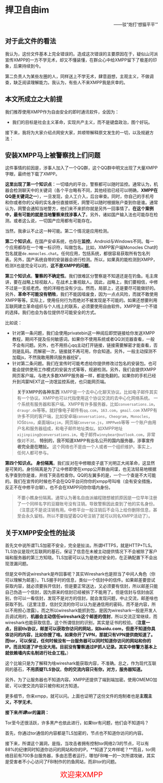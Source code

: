 # 捍卫自由im

<div align="right">——驳“炮打‘想猫平平’”</div>

## 对于此文件的看法

我认为，这份文件基本上完全错误的。造成这次错误的主要原因在于，疑似山河派宣传XMPP的一方不学无术，却又不懂装懂，在群众心中给XMPP留下了极差的印象，后果持续到今。

第二负责人为某些左圈的人，同样送上不学无术，肆意遐想，主观主义，不做调查，缺乏阅读理解能力。我认为，有些人不来XMPP我是庆幸的。

## 本文所成立之大前提

我们推荐使用XMPP作为自由安全的即时通讯软件，全因为：
+ 我们的目标是社会主义革命，实现共产主义，而不是键盘政治，图个好玩。

接下来，我将为大家介绍点网安大家，并顺带解释原文发生的一切，以及规避方法：

## 安装XMPP马上被警察找上们问题

这件事情的前因是，涉事人加入了一个QQ群，这个QQ群中明文出现了大量XMPP字眼，最终他下载了XMPP。

**这里出现了第一个知识点**：一切墙内的平台，警察都可以随时监控。通常认为，机器会检测聊天中的关键词（各个平台略有不同，其他经验已经可以明确，**XMPP在QQ是关键词之一**），一旦发现，会人工介入，后台审查。同时，你自己的手机号和你或者你的父母的实名身份直接绑死，网警可以随时根据账户查到你是谁。通常认为，网警会通知当地警方，他们来不来抓你就是另外一回事情了。**在这个案例中，最有可能的就是当地警察来找涉事人了**。另外，诸如国产输入法也可能存在检测。或者这么说，一切国产应用都有可能存在。

当然，我承认不止这一种可能。第二个情况是应用检测。

**第二个知识点**。在国产安卓系统，也存在**监控**。Android与Windows不同。每一个应用都存在一个唯一标识符，叫做包名。比如，XMPP客户端Monocles Chat的包名就是`de.monocles.chat`。任何应用，包括系统，都很容易获取所有包名列表。另外，国产系统自带的安装器会进行检测。所以，如果真的能检测到XMPP，检测X也是完全可以的，**这不是XMPP的问题**。

**第三个知识点**。**警察的不确定性**。我们很难区分警察是不知道还是在钓鱼。毛主席讲，要在战略上轻视敌人，在战术上重视敌人。因此，战略上，我们要相信，中修不过是一支纸老虎。他的洋相也没有少出。然而，局部上，还是要尽可能做好的。另外，**革命不可能没有牺牲**，我们不能因噎废食，因为一点点风险，而就不敢使用XMPP等等。实际上，使用任何行为而绝对不被发现是不可能的。如果还想要利用互联网建立革命组织与个人线上的联系，必须要使用自由软件。XMPP是一个不错的选择。我们也会为各位提供尽可能安全的方式。

比如说：
+ 针对第一条问题，我们会使用privatebin这一种阅后即焚链接给你发送XMPP教程，期间不提及任何敏感词。如果你不使用系统或者QQ浏览器查看，一般不会有问题。另外，也不用担心qq主动打开链接，链接需要解密才能查看，否则是乱码。而解密一次，链接就不再可用，你会知道。另外，一般主动探测不加载js，不然我敢用腾讯服务器挖矿。
+ 针对第二条问题。我们在宣传时可能考虑给你提供修改过包名的安装包。也可能会提供使用工作模式的安装方式等等，规避检测。另外，我们会提供XMPP网页客户端，与绝大多数XMPP服务器一样，都是免翻的。如果你的手机已经升到鸿蒙NEXT这一流氓监控系统，也只能网页端。

> **关于XMPP的各种东西**
> XMPP是一个去中心化聊天协议。比如电子邮件其实有一个协议。XMPP也可以代指使用这个协议交流的去中心化网络系统。
> 一个系统有服务器和客户端。XMPP有许多服务器，比如`conversations.im`，`draugr.de`等等。就好像电子邮件有`qq.com`，`163.com`，`gmail.com`
> XMPP有许多不同的客户端，比如安卓端`conversations`，`Cheogram`，`Monocles`，IOS`Dino`，桌面端`Gajim`，网页端`Converse.js`，`XMPPweb`等等
> 一个账户由用户名和服务器组成，和电子邮件地址类似。如XMPP地址`xijinpiing@conversations.im`，电子邮件`winnybear@outlook.com`，非常像对不对。
> **特别的，我不知道XMPP有出名公开的国内服务器，涉事宣传者完全是在瞎扯。**
> 这个网络也不是由一个人或者一个组织维护。事实上，任何人都可参与。


**第四个知识点。** **身份隔离**。我们反对在中修眼皮子底下光明正大闹革命，这显然是可笑的。身份隔离是为了让中修即使在xmpp公开群由间谍，也无法轻易地根据名字查到你是谁，并线下突击检查你。QQ的左翼多的是，一个一个查是不大可能的。我们在宣传的时候也不会在QQ平台问你你的xmpp号叫啥（会有安全措施，反正不在中修平台聊）。也不会在XMPP问你你墙内身份。

> 不要小瞧身份隔离。通常认为著名自由派编程随想被抓原因是一位早年注册了一个同样名字的豆瓣账号没有注销。导致警察因此查到了他的实名身份。
> （注意这不是说注销有用。中修平台一般注销后不会马上给你删除信息，甚至会永久留档，所以不要指望着QQ号注销了就可以同名XMPP活动了）。

## 关于XMPP安全性的扯淡

首先文中说所谓TLS加密不安全，完全是扯淡。所谓HTTPS，就是HTTP+TLS。TLS协议是现代互联网的基石，保证了信息在未被主动提供情况下不会被除了客户端和服务器的第三方知晓。TLS加密可以认为是绝对安全的，在正确配置下不会出现泄漏问题。

但是文中所说wireshark是咋回事呢？其实Wireshark也是担当了中间人角色（你可以理解为邮差）。TLS握手时的信息，类似一个信封中的信件。如果邮差要尝试获取内容，就必须要拆开信封，但是要正常送达，又必须要有信封，所以邮差只能自己伪造一个信封，因为原来的信封已经被拆了不能用了。但是信封与信封由区别，你可以一看信封，发现不是对方的信封，就会发现问题，中止交流，邮差啥也获取不到。（这里注意，信封交流的你可以认为是通信用的密码，而不是内容，所以不用担心泄露）。而之所以wireshark能抓到包，是因为wireshark一般是开发人员调试用的，**机器会主动信任wireshark这个邮差的信封**，所以交流正常继续，而wireshark也能获取信息。这个所谓信封的识别，其实是证书的校验。（**注意一点，目前tls协议，邮差可以获取你访问的网站，如baidu.com，但是不知道你具体访问的内容，比如你搜了啥。如果你开了VPN，那就只有VPN提供商知道了。而tor，可以保证，任何时候没有一台服务器可以同时知道你访问的网站和你的IP。而且知道了IP也没大用。目前没有警察通过IP抓人记录。其实中修警方基本上就依赖墙内实名制进行社会工程。**）

这个比喻只是为了解释为啥wireshark能获取内容，不准确。总之，作为现代互联网的基石，**不用质疑TLS协议**。**你的交流内容只有你，对方，服务器知道。**

另外，为了让服务器也不知道内容。XMPP还提供了端到端加密。使用OMEMO加密，可以使交流内容只被你和对方知道。

更多细节，你来xmpp，就可以问。上面也证明了这份文件的炮制者也是**主观主义，不学无术**。

**接下来*所谓*tor的漏洞：**

Tor至今还很活跃，许多黑产也依此进行，如果tor有问题，他们会不知道吗？

首先，你通过tor通信的内容都是TLS加密的，节点也不知道你访问的内容。

接下来，所谓这个漏洞，是指，当攻击者拥有控制tor网络2/3的节点，可以有88%的纪律同时知道你访问的网站和你的IP。**知道了又咋样呢？**而且，tor网络目前有700多台服务器，多由志愿者运行，哪怕FBI唯一的一次所谓攻破，其实是受害者不小心访问了FBI制作的钓鱼网站，而非tor的问题。

<center><font color="red" size="5em"><bold>欢迎来XMPP</bold></font></center>
<!--stackedit_data:
eyJoaXN0b3J5IjpbLTE1NjE5NjU2NzUsMTU2MjgzMTI2MSwtMT
I0ODUzMDQwNCw4MDQyNDc3NzksNDEyNjM3ODgyLC01MTM1NTE4
NDEsLTU2MTY0MTEzNiwtNTUzMDM5NTk3XX0=
-->